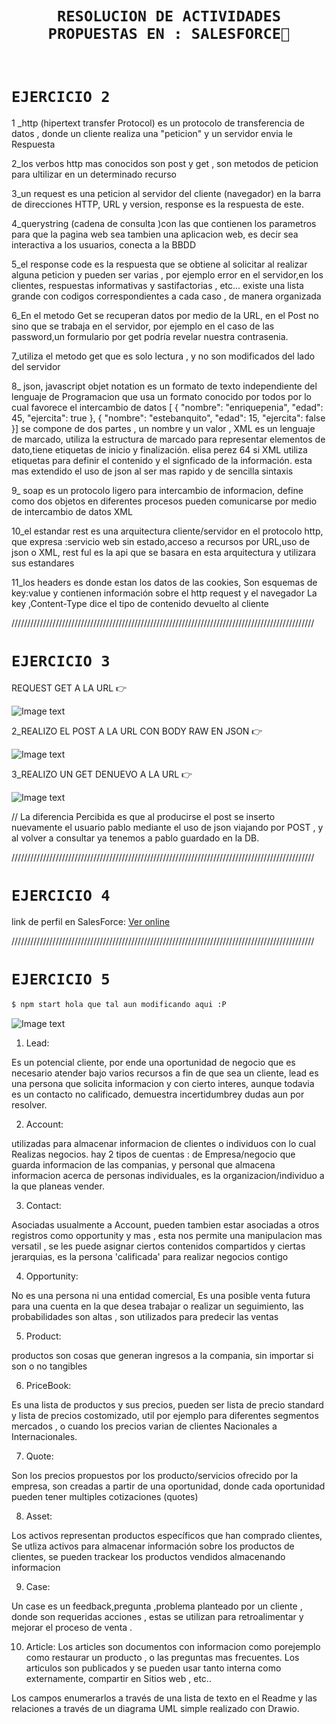    <h1 align="center">

   `RESOLUCION DE ACTIVIDADES PROPUESTAS EN : SALESFORCE🚀`
       <br> <br>
   </h1> 

# `EJERCICIO 2`

1 _http (hipertext transfer Protocol) es un protocolo de transferencia de datos , donde un cliente realiza una "peticion" y un servidor envia le Respuesta

2_los verbos http mas conocidos son post y get , son metodos de peticion para ultilizar en un determinado recurso

3_un request es una peticion al servidor del cliente (navegador) en la barra de direcciones HTTP, URL y version, response es la respuesta de este.

4_querystring (cadena de consulta )con las que contienen los parametros para que la pagina web sea tambien una aplicacion web, es decir sea interactiva a los usuarios, conecta a la BBDD

5_el response code es la respuesta que se obtiene al solicitar al realizar alguna peticion y pueden ser varias , por ejemplo error en el servidor,en los clientes, respuestas informativas y sastifactorias , etc... existe una lista grande con codigos correspondientes a cada caso , de manera organizada

6_En el metodo Get se recuperan datos por medio de la URL, en el Post no sino que se trabaja en el servidor, por ejemplo en el caso de las password,un formulario por get podría revelar nuestra contrasenia.

7_utiliza el metodo get que es solo lectura , y no son modificados del lado del servidor

8\_ json, javascript objet notation es un formato de texto independiente del lenguaje de Programacion que usa un formato conocido por todos por lo cual favorece el intercambio de datos
[ { "nombre": "enriquepenia", "edad": 45, "ejercita": true },
{ "nombre": "estebanquito", "edad": 15, "ejercita": false }]
se compone de dos partes , un nombre y un valor ,
XML es un lenguaje de marcado, utiliza la estructura de marcado para representar elementos de dato,tiene etiquetas de inicio y finalización.
<persona><nombre>elisa perez</Nombre>
<edad>64</edad>
<ejercita>si</ejercita></persona>
XML utiliza etiquetas para definir el contenido y el signficado de la información.
esta mas extendido el uso de json al ser mas rapido y de sencilla sintaxis

9\_ soap es un protocolo ligero para intercambio de informacion, define como dos objetos en diferentes procesos pueden comunicarse por medio de intercambio de datos XML

10_el estandar rest es una arquitectura cliente/servidor en el protocolo http, que expresa :servicio web sin estado,acceso a recursos por URL,uso de json o XML, rest ful es la api que se basara en esta arquitectura y utilizara sus estandares

11_los headers es donde estan los datos de las cookies, Son esquemas de key:value y contienen información sobre el http request y el navegador
La key ,Content-Type dice el tipo de contenido devuelto al cliente

////////////////////////////////////////////////////////////////////////////////////////////////

# `EJERCICIO 3`

REQUEST GET A LA URL 👉

![Image text](https://github.com/DavidLuques/SalesForce_test/blob/main/images/img_1.png)

2_REALIZO EL POST A LA URL CON BODY RAW EN JSON 👉

![Image text](https://github.com/DavidLuques/SalesForce_test/blob/main/images/img_2.png)

3_REALIZO UN GET DENUEVO A LA URL 👉

![Image text](https://github.com/DavidLuques/SalesForce_test/blob/main/images/img_3.png)

// La diferencia Percibida es que al producirse el post se inserto nuevamente el usuario pablo mediante el uso de json viajando por POST , y al volver a consultar ya tenemos a pablo guardado en la DB.


////////////////////////////////////////////////////////////////////////////////////////////////

# `EJERCICIO 4`
link de perfil en SalesForce:
<a href="https://trailblazer.me/id/daluques" class="btn btn-suces" target="_blank">Ver online</a>

////////////////////////////////////////////////////////////////////////////////////////////////

# `EJERCICIO 5`

```sh
$ npm start hola que tal aun modificando aqui :P
```
![Image text](https://github.com/DavidLuques/SalesForce_test/blob/main/images/diagrama1.png)

1.	Lead:

Es un potencial cliente, por ende una oportunidad de negocio que es necesario atender bajo varios recursos a fin de que sea un cliente, lead es una persona que solicita informacion y con cierto interes, aunque todavia es un contacto no calificado, demuestra incertidumbrey dudas aun por resolver.

2.	Account:

utilizadas para almacenar informacion de clientes o individuos con lo cual Realizas negocios. hay 2 tipos de cuentas : de Empresa/negocio que guarda informacion de las companias, y personal que almacena informacion acerca de personas individuales, es la organizacion/individuo a la que planeas vender.


3.	Contact:

Asociadas usualmente a Account, pueden tambien estar asociadas a otros registros como opportunity y mas , esta nos permite una manipulacion mas versatil , se les puede asignar ciertos contenidos compartidos y ciertas jerarquias, es la persona 'calificada' para realizar negocios contigo

4.	Opportunity:

 No es una persona ni una entidad comercial, Es una posible venta futura para una cuenta en la que desea trabajar o realizar un seguimiento, las probabilidades son altas , son utilizados para predecir las ventas 

5.	Product:

productos son cosas que generan ingresos a la compania, sin importar si son o no tangibles

6.	PriceBook:

Es una lista de productos y sus precios, pueden ser lista de precio standard y lista de precios costomizado, util por ejemplo para diferentes segmentos mercados , o cuando los precios varian de clientes Nacionales a Internacionales.

7.	Quote:

Son los precios propuestos por los producto/servicios ofrecido por la empresa, son creadas a partir de una oportunidad, donde cada oportunidad pueden tener multiples cotizaciones (quotes)

8.	Asset:

Los activos representan productos específicos que han comprado clientes, Se utliza activos para almacenar información sobre los productos de clientes, se pueden trackear los productos vendidos almacenando informacion

9.	Case:

Un case es un feedback,pregunta ,problema planteado por un cliente , donde son requeridas acciones , estas se utilizan para retroalimentar y mejorar el proceso de venta .

10.	Article:
Los articles son documentos con informacion como porejemplo como restaurar un producto , o las preguntas mas frecuentes. Los articulos son publicados y se pueden usar tanto interna como externamente, compartir en Sitios web , etc..

Los campos enumerarlos a través de una lista de texto en el Readme y las relaciones a través de un diagrama UML simple realizado con Drawio.


